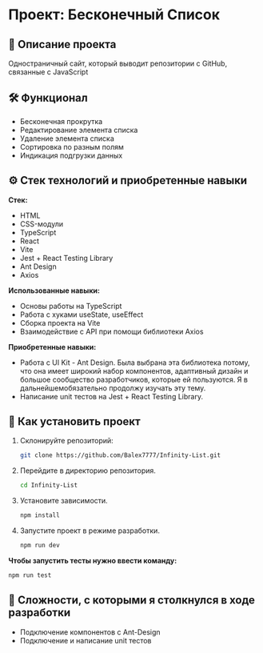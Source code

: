 # Проект: Бесконечный Список

## 📄 Описание проекта
Одностраничный сайт, который выводит репозитории с GitHub, связанные с JavaScript

## 🛠️ Функционал
- Бесконечная прокрутка
- Редактирование элемента списка
- Удаление элемента списка
- Сортировка по разным полям
- Индикация подгрузки данных

## :gear: Стек технологий и приобретенные навыки

**Стек:**
- HTML
- CSS-модули
- TypeScript
- React
- Vite
- Jest + React Testing Library
- Ant Design
- Axios

**Использованные навыки:**
- Основы работы на TypeScript
- Работа с хуками useState, useEffect
- Сборка проекта на Vite
- Взаимодействие с API при помощи библиотеки Axios

**Приобретенные навыки:**
- Работа с UI Kit - Ant Design. Была выбрана эта библиотека потому, что она имеет широкий набор компонентов, адаптивный дизайн и большое сообщество разработчиков, которые ей пользуются. Я в дальнейшемобязательно продолжу изучать эту тему.
- Написание unit тестов на Jest + React Testing Library. 

## 🚀 Как установить проект

1. Склонируйте репозиторий:
   ```bash
   git clone https://github.com/Balex7777/Infinity-List.git
   ```
2. Перейдите в директорию репозитория.
	```bash
   cd Infinity-List
   ```
3. Установите зависимости.
	```bash
   npm install
   ```
4. Запустите проект в режиме разработки.
	```bash
   npm run dev
   ```

**Чтобы запустить тесты нужно ввести команду:**
```bash
npm run test
```

## :bookmark_tabs: **Сложности, с которыми я столкнулся в ходе разработки**
- Подключение компонентов с Ant-Design
- Подключение и написание unit тестов
